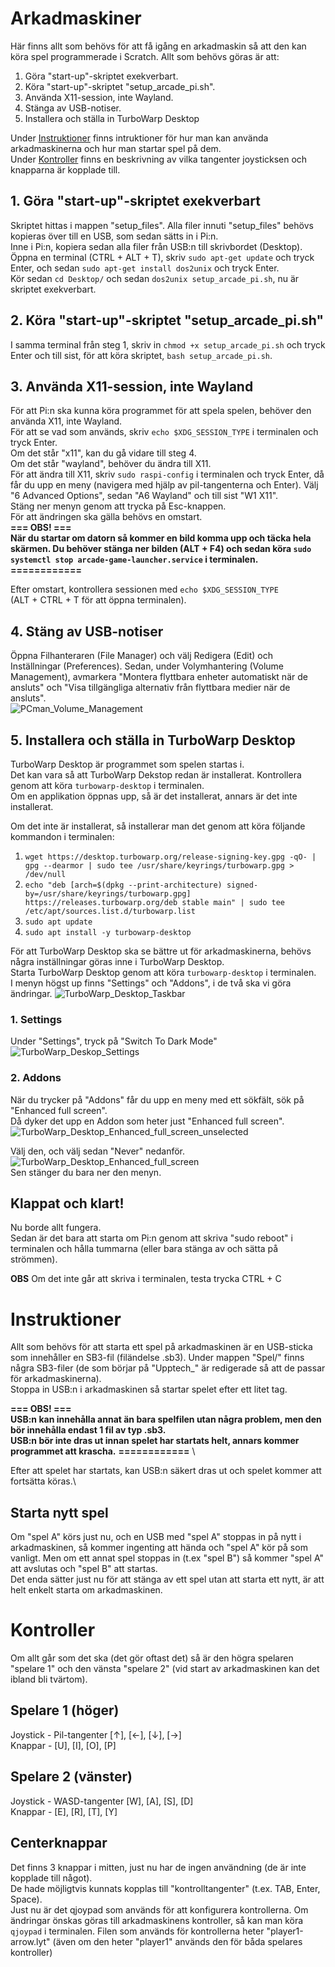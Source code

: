 # Arkadmaskiner
Här finns allt som behövs för att få igång en arkadmaskin så att den kan köra spel programmerade i Scratch.
Allt som behövs göras är att: 
1. Göra "start-up"-skriptet exekverbart.
2. Köra "start-up"-skriptet "setup_arcade_pi.sh".
3. Använda X11-session, inte Wayland.
4. Stänga av USB-notiser.
5. Installera och ställa in TurboWarp Desktop

Under [Instruktioner](#instruktioner) finns intruktioner för hur man kan använda arkadmaskinerna och hur man startar spel på dem.\
Under [Kontroller](#kontroller) finns en beskrivning av vilka tangenter joysticksen och knapparna är kopplade till.

## 1. Göra "start-up"-skriptet exekverbart
Skriptet hittas i mappen "setup_files". Alla filer innuti "setup_files" behövs kopieras över till en USB, som sedan sätts in i Pi:n. \
Inne i Pi:n, kopiera sedan alla filer från USB:n till skrivbordet (Desktop). \
Öppna en terminal (CTRL + ALT + T), skriv `sudo apt-get update` och tryck Enter, och sedan `sudo apt-get install dos2unix` och tryck Enter. \
Kör sedan `cd Desktop/` och sedan `dos2unix setup_arcade_pi.sh`, nu är skriptet exekverbart.

## 2. Köra "start-up"-skriptet "setup_arcade_pi.sh"
I samma terminal från steg 1, skriv in `chmod +x setup_arcade_pi.sh` och tryck Enter och till sist, för att köra skriptet, `bash setup_arcade_pi.sh`.

## 3. Använda X11-session, inte Wayland
För att Pi:n ska kunna köra programmet för att spela spelen, behöver den använda X11, inte Wayland. \
För att se vad som används, skriv `echo $XDG_SESSION_TYPE` i terminalen och tryck Enter. \
Om det står "x11", kan du gå vidare till steg 4. \
Om det står "wayland", behöver du ändra till X11. \
För att ändra till X11, skriv `sudo raspi-config` i terminalen och tryck Enter, då får du upp en meny (navigera med hjälp av pil-tangenterna och Enter). Välj "6 Advanced Options", sedan "A6 Wayland" och till sist "W1 X11". \
Stäng ner menyn genom att trycka på Esc-knappen. \
För att ändringen ska gälla behövs en omstart. \
**=== OBS! ===** \
**När du startar om datorn så kommer en bild komma upp och täcka hela skärmen. Du behöver stänga ner bilden (ALT + F4) och sedan köra `sudo systemctl stop arcade-game-launcher.service` i terminalen.** \
**============** 

Efter omstart, kontrollera sessionen med `echo $XDG_SESSION_TYPE` \
(ALT + CTRL + T för att öppna terminalen).

## 4. Stäng av USB-notiser
Öppna Filhanteraren (File Manager) och välj Redigera (Edit) och Inställningar (Preferences). Sedan, under Volymhantering (Volume Management), avmarkera "Montera flyttbara enheter automatiskt när de ansluts" och "Visa tillgängliga alternativ från flyttbara medier när de ansluts". \
![PCman_Volume_Management](https://github.com/user-attachments/assets/44aeba16-577e-42f1-9958-ab16864d8bd9)

## 5. Installera och ställa in TurboWarp Desktop
TurboWarp Desktop är programmet som spelen startas i. \
Det kan vara så att TurboWarp Dekstop redan är installerat. Kontrollera genom att köra `turbowarp-desktop` i terminalen. \
Om en applikation öppnas upp, så är det installerat, annars är det inte installerat. 

Om det inte är installerat, så installerar man det genom att köra följande kommandon i terminalen:
1. `wget https://desktop.turbowarp.org/release-signing-key.gpg -qO- | gpg --dearmor | sudo tee /usr/share/keyrings/turbowarp.gpg > /dev/null`
2. `echo "deb [arch=$(dpkg --print-architecture) signed-by=/usr/share/keyrings/turbowarp.gpg] https://releases.turbowarp.org/deb stable main" | sudo tee /etc/apt/sources.list.d/turbowarp.list`
3. `sudo apt update`
4. `sudo apt install -y turbowarp-desktop`

För att TurboWarp Desktop ska se bättre ut för arkadmaskinerna, behövs några inställningar göras inne i TurboWarp Desktop. \
Starta TurboWarp Desktop genom att köra `turbowarp-desktop` i terminalen. \
I menyn högst up finns "Settings" och "Addons", i de två ska vi göra ändringar.
![TurboWarp_Desktop_Taskbar](https://github.com/user-attachments/assets/436be9ee-c2ed-48f7-b81c-80e5ba3e8d30)

### 1. Settings
Under "Settings", tryck på "Switch To Dark Mode"
![TurboWarp_Deskop_Settings](https://github.com/user-attachments/assets/b2635873-a68b-4efa-b9f1-2f843abf1c6d)

### 2. Addons
När du trycker på "Addons" får du upp en meny med ett sökfält, sök på "Enhanced full screen". \
Då dyker det upp en Addon som heter just "Enhanced full screen". \
![TurboWarp_Desktop_Enhanced_full_screen_unselected](https://github.com/user-attachments/assets/d923d1e1-1df2-4352-8c40-9dc226fa949d)

Välj den, och välj sedan "Never" nedanför. \
![TurboWarp_Desktop_Enhanced_full_screen](https://github.com/user-attachments/assets/eeda246e-af5b-48df-82ac-4d82b7f85f37) \
Sen stänger du bara ner den menyn.

## 

## Klappat och klart!
Nu borde allt fungera. \
Sedan är det bara att starta om Pi:n genom att skriva "sudo reboot" i terminalen och hålla tummarna (eller bara stänga av och sätta på strömmen).

**OBS** Om det inte går att skriva i terminalen, testa trycka CTRL + C

# Instruktioner
Allt som behövs för att starta ett spel på arkadmaskinen är en USB-sticka som innehåller en SB3-fil (filändelse .sb3). Under mappen "Spel/" finns några SB3-filer (de som börjar på "Upptech_" är redigerade så att de passar för arkadmaskinerna).\
Stoppa in USB:n i arkadmaskinen så startar spelet efter ett litet tag.

**=== OBS! ===** \
**USB:n kan innehålla annat än bara spelfilen utan några problem, men den bör innehålla endast 1 fil av typ .sb3.** \
**USB:n bör inte dras ut innan spelet har startats helt, annars kommer programmet att krascha.**
**============** \

Efter att spelet har startats, kan USB:n säkert dras ut och spelet kommer att fortsätta köras.\

## Starta nytt spel
Om "spel A" körs just nu, och en USB med "spel A" stoppas in på nytt i arkadmaskinen, så kommer ingenting att hända och "spel A" kör på som vanligt. Men om ett annat spel stoppas in (t.ex "spel B") så kommer "spel A" att avslutas och "spel B" att startas.\
Det enda sätter just nu för att stänga av ett spel utan att starta ett nytt, är att helt enkelt starta om arkadmaskinen.

# Kontroller
Om allt går som det ska (det gör oftast det) så är den högra spelaren "spelare 1" och den vänsta "spelare 2" (vid start av arkadmaskinen kan det ibland bli tvärtom).

## Spelare 1 (höger)
Joystick - Pil-tangenter [↑], [←], [↓], [→]\
Knappar  - [U], [I], [O], [P]

## Spelare 2 (vänster)
Joystick - WASD-tangenter [W], [A], [S], [D]\
Knappar  - [E], [R], [T], [Y]

## Centerknappar
Det finns 3 knappar i mitten, just nu har de ingen användning (de är inte kopplade till något).\
De hade möjligtvis kunnats kopplas till "kontrolltangenter" (t.ex. TAB, Enter, Space).\
Just nu är det qjoypad som används för att konfigurera kontrollerna. Om ändringar önskas göras till arkadmaskinens kontroller, så kan man köra `qjoypad` i terminalen. Filen som används för kontrollerna heter "player1-arrow.lyt" (även om den heter "player1" används den för båda spelares kontroller)
